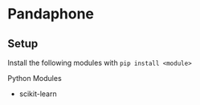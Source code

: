 Pandaphone
==========

Setup
-----

Install the following modules with `pip install <module>`

Python Modules
* scikit-learn
